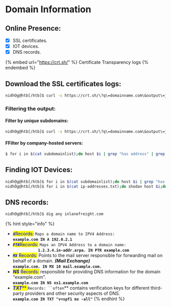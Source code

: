 # Domain Information

## Online Presence:

* [x] SSL certificates.
* [x] IOT devices.
* [x] DNS records.

{% embed url="https://crt.sh/" %}
Certificate Transparency logs
{% endembed %}

## Download the SSL certificates logs:

```bash
nidhÖg@htb[/htb]$ curl -s https://crt.sh/\?q\=domainname.com\&output\=json | jq .
```

### Filtering the output:

#### Filter by unique subdomains:

```bash
nidhÖg@htb[/htb]$ curl -s https://crt.sh/\?q\=domainname.com\&output\=json | jq . | grep name | cut -d":" -f2 | grep -v "CN=" | cut -d'"' -f2 | awk '{gsub(/\\n/,"\n");}1;' | sort -u
```

#### FFilter by company-hosted servers:

```bash
$ for i in $(cat subdomainlist);do host $i | grep "has address" | grep inlanefreight.com | cut -d" " -f1,4;done
```

## Finding IOT Devices:

```bash
nidhÖg@htb[/htb]$ for i in $(cat subdomainlist);do host $i | grep "has address" | grep inlanefreight.com | cut -d" " -f4 >> ip-addresses.txt;done
nidhÖg@htb[/htb]$ for i in $(cat ip-addresses.txt);do shodan host $i;done
```

## DNS records:

```bash
nidhÖg@htb[/htb]$ dig any inlanefreight.com
```

{% hint style="info" %}
* _<mark style="color:blue;">**`A`**</mark>_<mark style="color:blue;">Records:</mark> `Maps a domain name to IPV4 Address:`\
  &#x20;          **`example.com IN A 192.0.2.1`**
* _<mark style="color:blue;">**`PTR`**</mark>_<mark style="color:blue;">Records:</mark> `Maps an IPV4 Address to a domain name:`\
  `           `**`1.2.3.4.in-addr.arpa. IN PTR example.com`**
* _<mark style="color:blue;">**`MX`**</mark>_ <mark style="color:blue;"></mark><mark style="color:blue;">Records:</mark> Points to the mail server responsible for forwarding mail on behalf of a domain. _**(Mail Exchange)**_\
  &#x20;                          **`example.com. IN MX 10 mail.example.com.`**
* _<mark style="color:blue;">**NS**</mark>_ <mark style="color:blue;"></mark><mark style="color:blue;">Records:</mark> responsible for providing DNS information for the domain "example.com".\
  &#x20;                           **`example.com IN NS ns1.example.com`**
* _<mark style="color:blue;">**TXT**</mark>_<mark style="color:blue;">** **</mark><mark style="color:blue;">**`Records:`**</mark>**` ``often`** contains verification keys for different third-party providers and other security aspects of DNS.\
  &#x20;          **`example.com IN TXT "v=spf1 mx -all"`**
{% endhint %}
